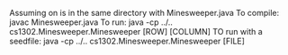 Assuming on is in the same directory with Minesweeper.java
To compile: javac Minesweeper.java
To run: java -cp ../.. cs1302.Minesweeper.Minesweeper [ROW] [COLUMN]
TO run with a seedfile: java -cp ../.. cs1302.Minesweeper.Minesweeper [FILE]
